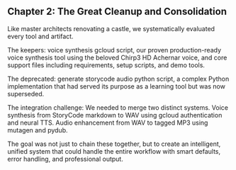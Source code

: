 ## Chapter 2: The Great Cleanup and Consolidation

Like master architects renovating a castle, we systematically evaluated every tool and artifact.

The keepers: voice synthesis gcloud script, our proven production-ready voice synthesis tool using the beloved Chirp3 HD Achernar voice, and core support files including requirements, setup scripts, and demo tools.

The deprecated: generate storycode audio python script, a complex Python implementation that had served its purpose as a learning tool but was now superseded.

The integration challenge: We needed to merge two distinct systems. Voice synthesis from StoryCode markdown to WAV using gcloud authentication and neural TTS. Audio enhancement from WAV to tagged MP3 using mutagen and pydub.

The goal was not just to chain these together, but to create an intelligent, unified system that could handle the entire workflow with smart defaults, error handling, and professional output.